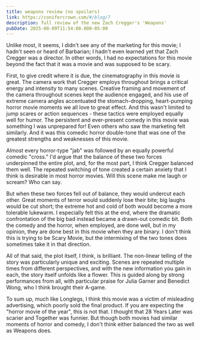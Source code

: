 ```yaml
---
title: weapons review (no spoilers)
link: https://conifercrown.com/#/blog/7
description: full review of the new Zach Cregger's 'Weapons'
pubDate: 2025-08-09T11:54:00.000-05:00
---
```


Unlike most, it seems, I didn't see any of the marketing for this movie; I hadn't seen or heard of Barbarian; I hadn't even learned yet that Zach Cregger was a director. In other words, I had no expectations for this movie beyond the fact that it was a movie and was supposed to be scary.

First, to give credit where it is due, the cinematography in this movie is great. The camera work that Cregger employs throughout brings a critical energy and intensity to many scenes. Creative framing and movement of the camera throughout scenes kept the audience engaged, and his use of extreme camera angles accentuated the stomach-dropping, heart-pumping horror movie moments we all love to great effect. And this wasn't limited to jump scares or action sequences - these tactics were employed equally well for humor.
The persistent and ever-present comedy in this movie was something I was unprepared for! Even others who saw the marketing felt similarly. And it was this comedic horror double-tone that was one of the greatest strengths and weaknesses of this movie.

Almost every horror-type "jab" was followed by an equally powerful comedic "cross." I'd argue that the balance of these two forces underpinned the entire plot, and, for the most part, I think Cregger balanced them well. The repeated switching of tone created a certain anxiety that I think is desirable in most horror movies. Will this scene make me laugh or scream? Who can say.

But when these two forces fell out of balance, they would undercut each other. Great moments of terror would suddenly lose their bite; big laughs would be cut short; the extreme hot and cold of both would become a more tolerable lukewarm. I especially felt this at the end, where the dramatic confrontation of the big bad instead became a drawn-out comedic bit. Both the comedy and the horror, when employed, are done well, but in my opinion, they are done best in this movie when they are binary. I don't think this is trying to be Scary Movie, but the intermixing of the two tones does sometimes take it in that direction.

All of that said, the plot itself, I think, is brilliant. The non-linear telling of the story was particularly unique and exciting. Scenes are repeated multiple times from different perspectives, and with the new information you gain in each, the story itself unfolds like a flower. This is guided along by strong performances from all, with particular praise for Julia Garner and Benedict Wong, who I think brought their A-game.

To sum up, much like Longlegs, I think this movie was a victim of misleading advertising, which poorly sold the final product. If you are expecting the "horror movie of the year", this is not that. I thought that 28 Years Later was scarier and Together was funnier. But though both movies had similar moments of horror and comedy, I don't think either balanced the two as well as Weapons does.
